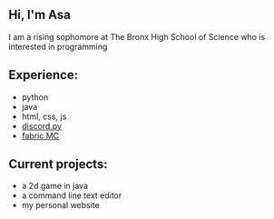 Hi, I'm Asa
---
I am a rising sophomore at The Bronx High School of Science who is interested in programming

Experience:
---
- python
- java
- html, css, js
- [discord.py](https://github.com/Rapptz/discord.py)
- [fabric MC](https://github.com/FabricMC)

Current projects:
---
- a 2d game in java
- a command line text editor
- my personal website
